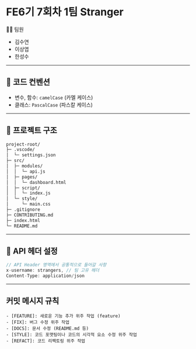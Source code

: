 # FE6기 7회차 1팀 Stranger

👨‍💻 팀원

- 김수연
- 이상엽
- 한성수

---

## 📌 코드 컨벤션

- 변수, 함수: `camelCase` (카멜 케이스)
- 클래스: `PascalCase` (파스칼 케이스)

---

## 📂 프로젝트 구조

```bash
project-root/
├─ .vscode/
│  └─ settings.json
├─ src/
│  ├─ modules/
│  │  └─ api.js
│  ├─ pages/
│  │  └─ dashboard.html
│  ├─ script/
│  │  └─ index.js
│  └─ style/
│     └─ main.css
├─ .gitignore
├─ CONTRIBUTING.md
├─ index.html
└─ README.md

```

---

## 📃 API 헤더 설정

```javascript
// API Header 영역에서 공통적으로 들어갈 사항
x-username: strangers, // 팀 고유 헤더
Content-Type: application/json
```

---

## 커밋 메시지 규칙

```plaintext
- [FEATURE]: 새로운 기능 추가 위주 작업 (feature)
- [FIX]: 버그 수정 위주 작업
- [DOCS]: 문서 수정 (README.md 등)
- [STYLE]: 코드 포맷팅이나 코드의 시각적 요소 수정 위주 작업
- [REFACT]: 코드 리팩토링 위주 작업
```
